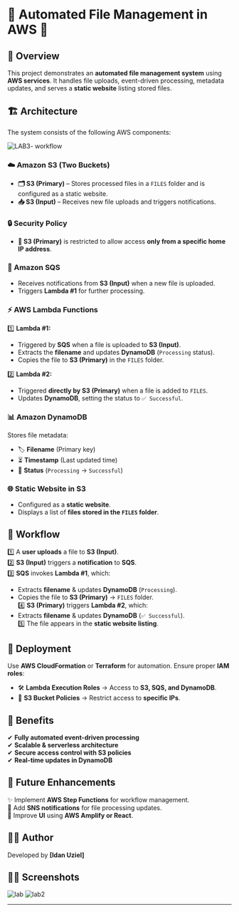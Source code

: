 # 📂 Automated File Management in AWS 🚀  

## 📝 Overview  
This project demonstrates an **automated file management system** using **AWS services**. It handles file uploads, event-driven processing, metadata updates, and serves a **static website** listing stored files.  

## 🏗️ Architecture  
The system consists of the following AWS components:


![LAB3- workflow](https://github.com/user-attachments/assets/4903abe8-fb20-43d6-b648-e7df035be6bc)


### ☁️ Amazon S3 (Two Buckets)  
- **🗂️ S3 (Primary)** – Stores processed files in a `FILES` folder and is configured as a static website.  
- **📥 S3 (Input)** – Receives new file uploads and triggers notifications.  

### 🔒 Security Policy  
- **🔐 S3 (Primary)** is restricted to allow access **only from a specific home IP address**.  

### 📩 Amazon SQS  
- Receives notifications from **S3 (Input)** when a new file is uploaded.  
- Triggers **Lambda #1** for further processing.  

### ⚡ AWS Lambda Functions  
1️⃣ **Lambda #1:**  
   - Triggered by **SQS** when a file is uploaded to **S3 (Input)**.  
   - Extracts the **filename** and updates **DynamoDB** (`Processing` status).  
   - Copies the file to **S3 (Primary)** in the `FILES` folder.  

2️⃣ **Lambda #2:**  
   - Triggered **directly by S3 (Primary)** when a file is added to `FILES`.  
   - Updates **DynamoDB**, setting the status to `✅ Successful`.  

### 📊 Amazon DynamoDB  
Stores file metadata:  
- 🏷️ **Filename** (Primary key)  
- ⏳ **Timestamp** (Last updated time)  
- 📌 **Status** (`Processing` → `Successful`)  

### 🌐 Static Website in S3  
- Configured as a **static website**.  
- Displays a list of **files stored in the `FILES` folder**.  

## 🔄 Workflow  
1️⃣ A **user uploads** a file to **S3 (Input)**.  
2️⃣ **S3 (Input)** triggers a **notification** to **SQS**.  
3️⃣ **SQS** invokes **Lambda #1**, which:  
   - Extracts **filename** & updates **DynamoDB** (`Processing`).  
   - Copies the file to **S3 (Primary)** → `FILES` folder.  
4️⃣ **S3 (Primary)** triggers **Lambda #2**, which:  
   - Extracts **filename** & updates **DynamoDB** (`✅ Successful`).  
5️⃣ The file appears in the **static website listing**.  

## 🚀 Deployment  
Use **AWS CloudFormation** or **Terraform** for automation. Ensure proper **IAM roles**:  
- 🛠️ **Lambda Execution Roles** → Access to **S3, SQS, and DynamoDB**.  
- 🔐 **S3 Bucket Policies** → Restrict access to **specific IPs**.  

## 🎯 Benefits  
✔ **Fully automated event-driven processing**  
✔ **Scalable & serverless architecture**  
✔ **Secure access control with S3 policies**  
✔ **Real-time updates in DynamoDB**  

## 🔮 Future Enhancements  
✨ Implement **AWS Step Functions** for workflow management.  
📢 Add **SNS notifications** for file processing updates.  
🎨 Improve **UI** using **AWS Amplify or React**.  

## 👨‍💻 Author  
Developed by **[Idan Uziel]**  

## 👨‍💻 Screenshots
![lab](https://github.com/user-attachments/assets/45691e2c-22d7-43b7-aece-f9f95a8fa3b4)
![lab2](https://github.com/user-attachments/assets/4cc88437-a7a7-4f3b-9d24-99e40137fc54)


---
